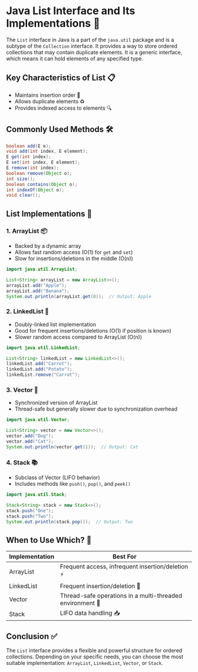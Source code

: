 # Java List Interface and Its Implementations 📝

The `List` interface in Java is a part of the `java.util` package and is a subtype of the `Collection` interface. It provides a way to store ordered collections that may contain duplicate elements. It is a generic interface, which means it can hold elements of any specified type.

## Key Characteristics of List 📋

- Maintains insertion order 🔢
- Allows duplicate elements ♻️
- Provides indexed access to elements 🔍

## Commonly Used Methods 🛠️

```java
boolean add(E e);
void add(int index, E element);
E get(int index);
E set(int index, E element);
E remove(int index);
boolean remove(Object o);
int size();
boolean contains(Object o);
int indexOf(Object o);
void clear();
```

## List Implementations 🚀

### 1. ArrayList 📦

- Backed by a dynamic array
- Allows fast random access (O(1) for `get` and `set`)
- Slow for insertions/deletions in the middle (O(n))

```java
import java.util.ArrayList;

List<String> arrayList = new ArrayList<>();
arrayList.add("Apple");
arrayList.add("Banana");
System.out.println(arrayList.get(0));  // Output: Apple
```

### 2. LinkedList 🔗

- Doubly-linked list implementation
- Good for frequent insertions/deletions (O(1) if position is known)
- Slower random access compared to ArrayList (O(n))

```java
import java.util.LinkedList;

List<String> linkedList = new LinkedList<>();
linkedList.add("Carrot");
linkedList.add("Potato");
linkedList.remove("Carrot");
```

### 3. Vector 🧵

- Synchronized version of ArrayList
- Thread-safe but generally slower due to synchronization overhead

```java
import java.util.Vector;

List<String> vector = new Vector<>();
vector.add("Dog");
vector.add("Cat");
System.out.println(vector.get(1));  // Output: Cat
```

### 4. Stack 📚

- Subclass of Vector (LIFO behavior)
- Includes methods like `push()`, `pop()`, and `peek()`

```java
import java.util.Stack;

Stack<String> stack = new Stack<>();
stack.push("One");
stack.push("Two");
System.out.println(stack.pop());  // Output: Two
```

## When to Use Which? 🤔

| Implementation | Best For |
|----------------|----------|
| ArrayList      | Frequent access, infrequent insertion/deletion ⚡|
| LinkedList     | Frequent insertion/deletion 🔄|
| Vector         | Thread-safe operations in a multi-threaded environment 🧵|
| Stack          | LIFO data handling 📥|

## Conclusion ✅

The `List` interface provides a flexible and powerful structure for ordered collections. Depending on your specific needs, you can choose the most suitable implementation: `ArrayList`, `LinkedList`, `Vector`, or `Stack`.

